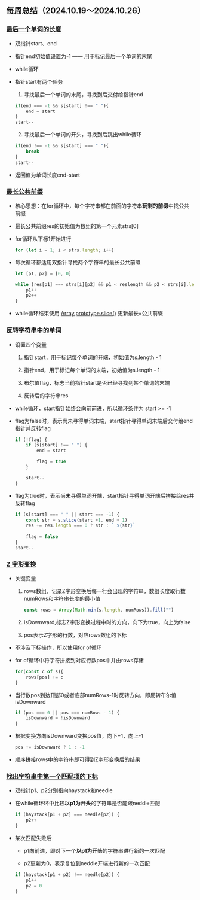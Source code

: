 ## 每周总结（2024.10.19～2024.10.26）

### [最后一个单词的长度](https://leetcode.cn/problems/length-of-last-word/description/)

- 双指针start、end

- 指针end初始值设置为-1 —— 用于标记最后一个单词的末尾

- while循环

- 指针start有两个任务

    1. 寻找最后一个单词的末尾，寻找到后交付给指针end

    ```js
    if(end === -1 && s[start] !== " "){
        end = start
    }
    start--
    ```

    2. 寻找最后一个单词的开头，寻找到后跳出while循环
        
    ```js
    if(end !== -1 && s[start] === " "){
        break
    }
    start--
   ```

- 返回值为单词长度end-start

### [最长公共前缀](https://leetcode.cn/problems/longest-common-prefix/description/)

- 核心思想：在for循环中，每个字符串都在前面的字符串**玩剩的前缀**中找公共前缀

- 最长公共前缀res的初始值为数组的第一个元素strs[0]

- for循环从下标1开始进行

    ```js
    for (let i = 1; i < strs.length; i++)
    ```

- 每次循环都适用双指针寻找两个字符串的最长公共前缀

    ```js
    let [p1, p2] = [0, 0]

    while (res[p1] === strs[i][p2] && p1 < reslength && p2 < strs[i].length) {
        p1++
        p2++
    }
    ```

- while循环结束使用 [Array.prototype.slice()](https://developer.mozilla.org/zh-CN/docs/Web/JavaScript/Reference/Global_Objects/Array/slice) 更新最长=公共前缀

### [反转字符串中的单词](https://leetcode.cn/problems/reverse-words-in-a-string/description/)

- 设置四个变量

    1. 指针start，用于标记每个单词的开端，初始值为s.length - 1

    2. 指针end，用于标记每个单词的末端，初始值为s.length - 1

    3. 布尔值flag，标志当前指针start是否已经寻找到某个单词的末端

    4. 反转后的字符串res

- while循环，start指针始终会向前前进，所以循环条件为 start >= -1

- flag为false时，表示尚未寻得单词末端，start指针寻得单词末端后交付给end指针并反转flag

    ```js
    if (!flag) {
        if (s[start] !== " ") {
            end = start

            flag = true
        }

        start--
    } 
    ```

- flag为true时，表示尚未寻得单词开端，start指针寻得单词开端后拼接给res并反转flag

    ```js
    if (s[start] === " " || start === -1) {
        const str = s.slice(start +1, end + 1)
        res += res.length === 0 ? str : ` ${str}`
        
        flag = false
    }
    start--
    ```




### [Z 字形变换](https://leetcode.cn/problems/zigzag-conversion/description/)

- 关键变量

    1. rows数组，记录Z字形变换后每一行会出现的字符串，数组长度取行数numRows和字符串长度的最小值

        ```js
        const rows = Array(Math.min(s.length, numRows)).fill("")
        ```

    2. isDownward,标志Z字形变换过程中时的方向，向下为true，向上为false

    3. pos表示Z字形的行数，对应rows数组的下标

- 不涉及下标操作，所以使用for of循环

- for of循环中将字符拼接到对应行数pos中并由rows存储

    ```js
    for(const c of s){
        rows[pos] += c
    }
    ```

- 当行数pos到达顶部0或者底部numRows-1时反转方向，即反转布尔值isDownward

    ```js
    if (pos === 0 || pos === numRows - 1) {
        isDownward = !isDownward
    }
    ```

- 根据变换方向isDownward变换pos值，向下+1，向上-1

    ```js
    pos += isDownward ? 1 : -1
    ```

- 顺序拼接rows中的字符串即可得到Z字形变换后的结果

### [找出字符串中第一个匹配项的下标](https://leetcode.cn/problems/find-the-index-of-the-first-occurrence-in-a-string/)

- 双指针p1、p2分别指向haystack和needle

- 在while循环环中比较**以p1为开头**的字符串是否能跟neddle匹配

    ```js
    if (haystack[p1 + p2] === needle[p2]) {
        p2++
    } 
    ```

- 某次匹配失败后

    - p1向前进，即对下一个**以p1为开头**的字符串进行新的一次匹配

    - p2更新为0，表示复位到neddle开端进行新的一次匹配

    ```js
    if (haystack[p1 + p2] !== needle[p2]) {
        p1++
        p2 = 0
    } 
    ```